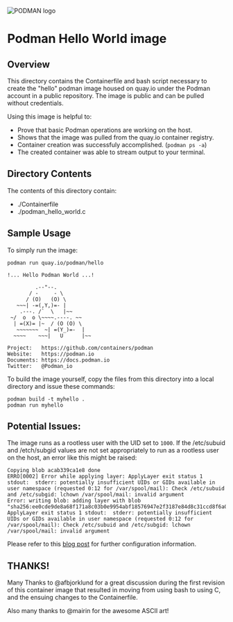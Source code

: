 ![PODMAN logo](../../logo/podman-logo-source.svg)

# Podman Hello World image

## Overview

This directory contains the Containerfile and bash script necessary to create the
"hello" podman image housed on quay.io under the Podman account in a public
repository.  The image is public and can be pulled without credentials.

Using this image is helpful to:

 * Prove that basic Podman operations are working on the host.
 * Shows that the image was pulled from the quay.io container registry.
 * Container creation was successfuly accomplished. (`podman ps -a`)
 * The created container was able to stream output to your terminal.

## Directory Contents

The contents of this directory contain:
 * ./Containerfile
 * ./podman_hello_world.c

## Sample Usage

To simply run the image:

```
podman run quay.io/podman/hello

!... Hello Podman World ...!

         .--"--.
       / -     - \
      / (O)   (O) \
   ~~~| -=(,Y,)=- |
    .---. /`  \   |~~
 ~/  o  o \~~~~.----. ~~
  | =(X)= |~  / (O (O) \
   ~~~~~~~  ~| =(Y_)=-  |
  ~~~~    ~~~|   U      |~~

Project:   https://github.com/containers/podman
Website:   https://podman.io
Documents: https://docs.podman.io
Twitter:   @Podman_io
```
To build the image yourself, copy the files from this directory into
a local directory and issue these commands:

```
podman build -t myhello .
podman run myhello
```

## Potential Issues:

The image runs as a rootless user with the UID set to `1000`.
If the /etc/subuid and /etch/subgid values are not set appropriately to run as a
rootless user on the host, an error like this might be raised:

```
Copying blob acab339ca1e8 done
ERRO[0002] Error while applying layer: ApplyLayer exit status 1 stdout:  stderr: potentially insufficient UIDs or GIDs available in user namespace (requested 0:12 for /var/spool/mail): Check /etc/subuid and /etc/subgid: lchown /var/spool/mail: invalid argument
Error: writing blob: adding layer with blob "sha256:ee0cde9de8a68f171a8c03b0e9954abf18576947e2f3187e84d8c31ccd8f6a09": ApplyLayer exit status 1 stdout:  stderr: potentially insufficient UIDs or GIDs available in user namespace (requested 0:12 for /var/spool/mail): Check /etc/subuid and /etc/subgid: lchown /var/spool/mail: invalid argument
```

Please refer to this [blog post](https://www.redhat.com/sysadmin/rootless-podman) for further configuration information.

## THANKS!

Many Thanks to @afbjorklund for a great discussion during the
first revision of this container image that resulted in moving
from using bash to using C, and the ensuing changes to the
Containerfile.

Also many thanks to @mairin for the awesome ASCII art!
